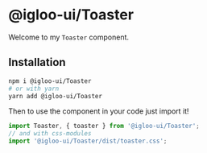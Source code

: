 # @igloo-ui/Toaster

Welcome to my `Toaster` component.

## Installation

```sh
npm i @igloo-ui/Toaster
# or with yarn
yarn add @igloo-ui/Toaster
```

Then to use the component in your code just import it!

```js
import Toaster, { toaster } from '@igloo-ui/Toaster';
// and with css-modules
import '@igloo-ui/Toaster/dist/toaster.css';
```
